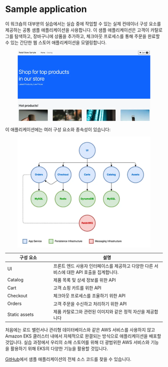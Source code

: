 # Sample application

이 워크숍의 대부분의 실습에서는 실습 중에 작업할 수 있는 실제 컨테이너 구성 요소를 제공하는 공통 샘플 애플리케이션을 사용합니다. 이 샘플 애플리케이션은 고객이 카탈로그를 탐색하고, 장바구니에 상품을 추가하고, 체크아웃 프로세스를 통해 주문을 완료할 수 있는 간단한 웹 스토어 애플리케이션을 모델링합니다.

<figure><img src="../../.gitbook/assets/image (1) (1) (1).png" alt=""><figcaption></figcaption></figure>

이 애플리케이션에는 여러 구성 요소와 종속성이 있습니다:

<figure><img src="../../.gitbook/assets/image (2) (1) (1).png" alt=""><figcaption></figcaption></figure>

<table><thead><tr><th width="133">구성 요소</th><th>설명</th></tr></thead><tbody><tr><td>UI</td><td>프론트 엔드 사용자 인터페이스를 제공하고 다양한 다른 서비스에 대한 API 호출을 집계합니다.</td></tr><tr><td>Catalog</td><td>제품 목록 및 상세 정보를 위한 API</td></tr><tr><td>Cart</td><td>고객 쇼핑 카트를 위한 API</td></tr><tr><td>Checkout</td><td>체크아웃 프로세스를 조율하기 위한 API</td></tr><tr><td>Orders</td><td>고객 주문을 수신하고 처리하기 위한 API</td></tr><tr><td>Static assets</td><td>제품 카탈로그와 관련된 이미지와 같은 정적 자산을 제공합니다</td></tr></tbody></table>

처음에는 로드 밸런서나 관리형 데이터베이스와 같은 AWS 서비스를 사용하지 않고 Amazon EKS 클러스터 내에서 자체적으로 완결되는 방식으로 애플리케이션을 배포할 것입니다. 실습 과정에서 우리의 소매 스토어를 위해 더 광범위한 AWS 서비스와 기능을 활용하기 위해 EKS의 다양한 기능을 활용할 것입니다.

[GitHub](https://github.com/aws-containers/retail-store-sample-app)에서 샘플 애플리케이션의 전체 소스 코드를 찾을 수 있습니다.
